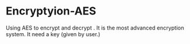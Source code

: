 # Encryptyion-AES
Using AES to encrypt and decrypt . It is the most advanced encryption system. It need a key (given by user.)
